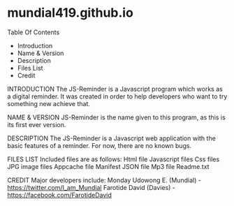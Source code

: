 # mundial419.github.io
Table Of Contents 
* Introduction 
* Name & Version 
* Description 
* Files List 
* Credit 




INTRODUCTION
The JS-Reminder is a Javascript program which works as a digital reminder. It was created in order to help developers who want to try something new achieve that.

NAME & VERSION
JS-Reminder is the name given to this program, as this is its first ever version.

DESCRIPTION
The JS-Reminder is a Javascript web application with the basic features of a reminder. For now, there are no known bugs.

FILES LIST
Included files are as follows:
Html file
Javascript files 
Css files 
JPG image files
Appcache file
Manifest JSON file
Mp3 file
Readme.txt

CREDIT
Major developers include:
Monday Udowong E. (Mundial) - https://twitter.com/I_am_Mundial
Farotide David (Davies) - https://facebook.com/FarotideDavid



